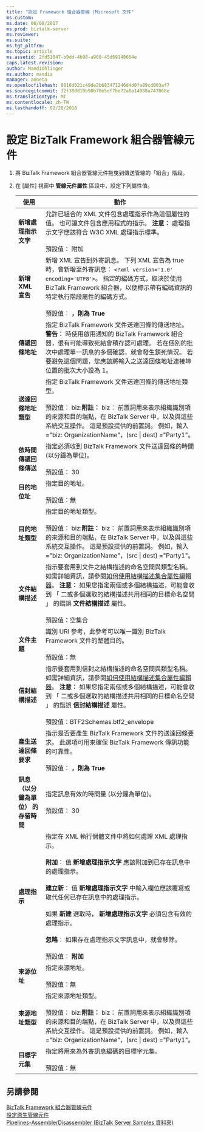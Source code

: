 ```yaml
---
title: "設定 Framework 組合器管線 |Microsoft 文件"
ms.custom: 
ms.date: 06/08/2017
ms.prod: biztalk-server
ms.reviewer: 
ms.suite: 
ms.tgt_pltfrm: 
ms.topic: article
ms.assetid: 2fd51047-b9dd-4b98-a968-45d69148664e
caps.latest.revision: 
author: MandiOhlinger
ms.author: mandia
manager: anneta
ms.openlocfilehash: 8816d021c49de2b683471246d4d0fa89cd003af7
ms.sourcegitcommit: 32f380810b90b70e5df7be72a6a14988a747868e
ms.translationtype: MT
ms.contentlocale: zh-TW
ms.lasthandoff: 02/28/2018
---
```

# <a name="configure-the-biztalk-framework-assembler-pipeline-component"></a>設定 BizTalk Framework 組合器管線元件
  
1.  將 BizTalk Framework 組合器管線元件拖曳到傳送管線的「組合」階段。  
  
2.  在 [屬性] 視窗中 **管線元件屬性** 區段中，設定下列屬性值。  
  
    |使用|動作|  
    |--------------|----------------|  
    |**新增處理指示文字**|允許已組合的 XML 文件包含處理指示作為這個屬性的值。 也可讓文件包含應用程式的指示。 **注意︰**  處理指示文字應該符合 W3C XML 處理指示標準。 <br /><br /> 預設值︰ 附加|  
    |**新增 XML 宣告**|新增 XML 宣告到外寄訊息。 下列 XML 宣告為 true 時，會新增至外寄訊息︰ `<?xml version='1.0' encoding='UTF8'>`。 指定的編碼方式，取決於使用 BizTalk Framework 組合器，以便標示帶有編碼資訊的特定執行階段屬性的編碼方式。<br /><br /> 預設值︰ **，則為 True**|  
    |**傳遞回條地址**|指定 BizTalk Framework 文件送達回條的傳送地址。 **警告︰**  時使用啟用通知的 BizTalk Framework 組合器，很有可能導致死結會積存認可處理。 若在個別的批次中處理單一訊息的多個確認，就會發生鎖死情況。 若要避免這個問題，您應該將輸入之送達回條地址連接埠位置的批次大小設為 1。|  
    |**送達回條地址類型**|指定 BizTalk Framework 文件送達回條的傳送地址類型。<br /><br /> 預設值： biz:**附註：** biz： 前置詞用來表示組織識別項的來源和目的端點，在 BizTalk Server 中，以及與這些系統交互操作。 這是預設提供的前置詞。 例如，輸入 ="biz: OrganizationName"，(src &#124; dest) ="Party1"。|  
    |**依時間傳遞回條傳送**|指定必須收到 BizTalk Framework 文件送達回條的時間 (以分鐘為單位)。<br /><br /> 預設值︰ 30|  
    |**目的地位址**|指定目的地址。<br /><br /> 預設值：無|  
    |**目的地址類型**|指定目的地址類型。<br /><br /> 預設值： biz:**附註：** biz： 前置詞用來表示組織識別項的來源和目的端點，在 BizTalk Server 中，以及與這些系統交互操作。 這是預設提供的前置詞。 例如，輸入 ="biz: OrganizationName"，(src &#124; dest) ="Party1"。|  
    |**文件結構描述**|指示要套用到文件之結構描述的命名空間與類型名稱。 如需詳細資訊，請參閱[如何使用結構描述集合屬性編輯器](../core/how-to-use-the-schema-collection-property-editor.md)。 **注意︰**  如果您指定兩個或多個結構描述，可能會收到 「 二或多個選取的結構描述共用相同的目標命名空間 」 的錯誤 **文件結構描述** 屬性。 <br /><br /> 預設值：空集合|  
    |**文件主題**|識別 URI 參考，此參考可以唯一識別 BizTalk Framework 文件的整體目的。<br /><br /> 預設值：無|  
    |**信封結構描述**|指示要套用到信封之結構描述的命名空間與類型名稱。 如需詳細資訊，請參閱[如何使用結構描述集合屬性編輯器](../core/how-to-use-the-schema-collection-property-editor.md)。 **注意︰**  如果您指定兩個或多個結構描述，可能會收到 「 二或多個選取的結構描述共用相同的目標命名空間 」 的錯誤 **信封結構描述** 屬性。 <br /><br /> 預設值：BTF2Schemas.btf2_envelope|  
    |**產生送達回條要求**|指示是否要產生 BizTalk Framework 文件的送達回條要求。 此選項可用來確保 BizTalk Framework 傳訊功能的可靠性。<br /><br /> 預設值︰ **，則為 True**|  
    |**訊息 （以分鐘為單位） 的存留時間**|指定訊息有效的時間量 (以分鐘為單位)。<br /><br /> 預設值︰ 30|  
    |**處理指示**|指定在 XML 執行個體文件中將如何處理 XML 處理指示。<br /><br /> **附加**︰ 值 **新增處理指示文字** 應該附加到已存在訊息中的處理指示。<br /><br /> **建立新**︰ 值 **新增處理指示文字** 中輸入欄位應該覆寫或取代任何已存在訊息中的處理指示。<br /><br /> 如果 **新建** 選取時， **新增處理指示文字** 必須包含有效的處理指示。<br /><br /> **忽略**︰ 如果存在處理指示文字訊息中，就會移除。<br /><br /> 預設值︰ **附加**|  
    |**來源位址**|指定來源地址。<br /><br /> 預設值：無|  
    |**來源地址類型**|指定來源地址類型。<br /><br /> 預設值： biz:**附註：** biz： 前置詞用來表示組織識別項的來源和目的端點，在 BizTalk Server 中，以及與這些系統交互操作。 這是預設提供的前置詞。 例如，輸入 ="biz: OrganizationName"，(src &#124; dest) ="Party1"。|  
    |**目標字元集**|指定將用來為外寄訊息編碼的目標字元集。<br /><br /> 預設值：無|  
  
## <a name="see-also"></a>另請參閱  
 [BizTalk Framework 組合器管線元件](../core/biztalk-framework-assembler-pipeline-component.md)   
 [設定原生管線元件](../core/configuring-native-pipeline-components.md)   
 [Pipelines-AssemblerDisassembler (BizTalk Server Samples 資料夾)](../core/pipelines-assemblerdisassembler-biztalk-server-samples-folder.md)